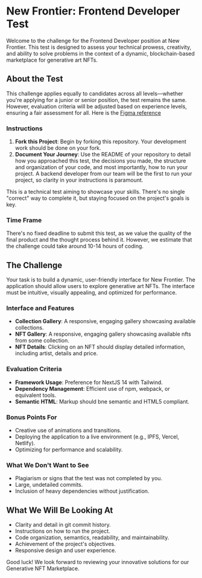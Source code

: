# New Frontier: Frontend Developer Test

Welcome to the challenge for the Frontend Developer position at New Frontier. This test is designed to assess your technical prowess, creativity, and ability to solve problems in the context of a dynamic, blockchain-based marketplace for generative art NFTs.

## About the Test

This challenge applies equally to candidates across all levels—whether you're applying for a junior or senior position, the test remains the same. However, evaluation criteria will be adjusted based on experience levels, ensuring a fair assessment for all. Here is the [Figma reference](https://www.figma.com/file/CWSee9Qi7vrnCcBqkjztLG/New-Frontier---DEV?type=design&node-id=4108-1540&mode=design&t=RyzSUe1nFKqB2mYn-0)

### Instructions

1. **Fork this Project**: Begin by forking this repository. Your development work should be done on your fork.
2. **Document Your Journey**: Use the README of your repository to detail how you approached this test, the decisions you made, the structure and organization of your code, and most importantly, how to run your project. A backend developer from our team will be the first to run your project, so clarity in your instructions is paramount.

This is a technical test aiming to showcase your skills. There's no single "correct" way to complete it, but staying focused on the project's goals is key.

### Time Frame

There's no fixed deadline to submit this test, as we value the quality of the final product and the thought process behind it. However, we estimate that the challenge could take around 10-14 hours of coding.

## The Challenge

Your task is to build a dynamic, user-friendly interface for New Frontier. The application should allow users to explore generative art NFTs. The interface must be intuitive, visually appealing, and optimized for performance.

### Interface and Features

- **Collection Gallery**: A responsive, engaging gallery showcasing available collections.
- **NFT Gallery**: A responsive, engaging gallery showcasing available nfts from some collection.
- **NFT Details**: Clicking on an NFT should display detailed information, including artist, details and price.

### Evaluation Criteria

- **Framework Usage**: Preference for NextJS 14 with Tailwind.
- **Dependency Management**: Efficient use of npm, webpack, or equivalent tools.
- **Semantic HTML**: Markup should bne semantic and HTML5 compliant.

### Bonus Points For

- Creative use of animations and transitions.
- Deploying the application to a live environment (e.g., IPFS, Vercel, Netlify).
- Optimizing for performance and scalability.

### What We Don't Want to See

- Plagiarism or signs that the test was not completed by you.
- Large, undetailed commits.
- Inclusion of heavy dependencies without justification.

## What We Will Be Looking At

- Clarity and detail in git commit history.
- Instructions on how to run the project.
- Code organization, semantics, readability, and maintainability.
- Achievement of the project's objectives.
- Responsive design and user experience.

Good luck! We look forward to reviewing your innovative solutions for our Generative NFT Marketplace.
